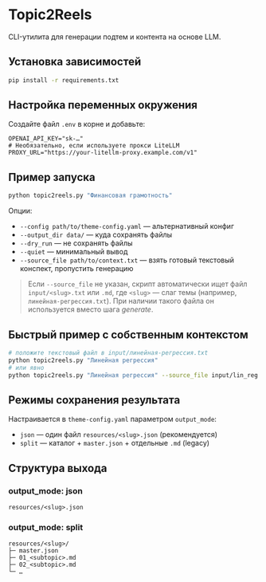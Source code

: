 # Topic2Reels

CLI-утилита для генерации подтем и контента на основе LLM.

## Установка зависимостей
```bash
pip install -r requirements.txt
```

## Настройка переменных окружения
Создайте файл `.env` в корне и добавьте:
```
OPENAI_API_KEY="sk-…"
# Необязательно, если используете прокси LiteLLM
PROXY_URL="https://your-litellm-proxy.example.com/v1"
```

## Пример запуска
```bash
python topic2reels.py "Финансовая грамотность"
```
Опции:
* `--config path/to/theme-config.yaml` — альтернативный конфиг
* `--output_dir data/` — куда сохранять файлы
* `--dry_run` — не сохранять файлы
* `--quiet` — минимальный вывод
* `--source_file path/to/context.txt` — взять готовый текстовый конспект, пропустить генерацию

> Если `--source_file` не указан, скрипт автоматически ищет файл `input/<slug>.txt` или `.md`,
> где `<slug>` — слаг темы (например, `линейная-регрессия.txt`). При наличии такого файла
> он используется вместо шага *generate*.

## Быстрый пример с собственным контекстом
```bash
# положите текстовый файл в input/линейная-регрессия.txt
python topic2reels.py "Линейная регрессия"
# или явно
python topic2reels.py "Линейная регрессия" --source_file input/lin_reg.txt
```

## Режимы сохранения результата
Настраивается в `theme-config.yaml` параметром `output_mode`:

* `json`  — один файл `resources/<slug>.json` (рекомендуется)
* `split` — каталог + `master.json` + отдельные `.md` (legacy)

## Структура выхода
### output_mode: json
```
resources/<slug>.json
```

### output_mode: split
```
resources/<slug>/
├─ master.json
├─ 01_<subtopic>.md
├─ 02_<subtopic>.md
└─ …
``` 